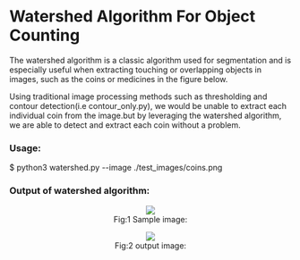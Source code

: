 # Watershed Algorithm For Object Counting

The watershed algorithm is a classic algorithm used for segmentation and is especially useful when extracting 
touching or overlapping objects in images, such as the coins or medicines in the figure below.

Using traditional image processing methods such as thresholding and contour detection(i.e contour_only.py), 
we would be unable to extract each individual coin from the image.but by leveraging the watershed algorithm, 
we are able to detect and extract each coin  without a problem.

<h3>Usage:</h3>
$ python3 watershed.py --image ./test_images/coins.png<br>

<h3> Output of watershed algorithm: </h3>

<p align="center">
 <img src="https://github.com/mayuridube/watershed_algorithm/blob/master/test_images/coins.png"></img><br>
 Fig:1 Sample image:<br>
</p>


<p align="center">
 <img src="https://github.com/mayuridube/watershed_algorithm/blob/master/watershed_op/coins_op.jpg"></img><br>
 Fig:2 output image:<br>
</p>



